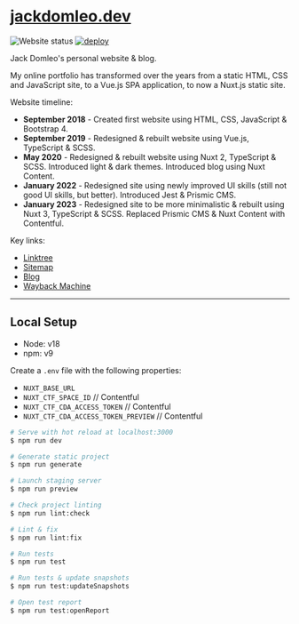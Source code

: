# [jackdomleo.dev](https://jackdomleo.dev)

![Website status](https://img.shields.io/website?down_color=red&down_message=offline&up_color=green&up_message=online&url=https%3A%2F%2Fjackdomleo.dev "Website status")
[![deploy](https://github.com/jackdomleo7/jackdomleo.dev/actions/workflows/deploy.yml/badge.svg)](https://github.com/jackdomleo7/jackdomleo.dev/actions/workflows/deploy.yml)

Jack Domleo's personal website & blog.

My online portfolio has transformed over the years from a static HTML, CSS and JavaScript site, to a Vue.js SPA application, to now a Nuxt.js static site.

Website timeline:
- **September 2018** - Created first website using HTML, CSS, JavaScript & Bootstrap 4.
- **September 2019** - Redesigned & rebuilt website using Vue.js, TypeScript & SCSS.
- **May 2020** - Redesigned & rebuilt website using Nuxt 2, TypeScript & SCSS. Introduced light & dark themes. Introduced blog using Nuxt Content.
- **January 2022** - Redesigned site using newly improved UI skills (still not good UI skills, but better). Introduced Jest & Prismic CMS.
- **January 2023** - Redesigned site to be more minimalistic & rebuilt using Nuxt 3, TypeScript & SCSS. Replaced Prismic CMS & Nuxt Content with Contentful.

Key links:
- [Linktree](https://jackdomleo.dev/links)
- [Sitemap](https://jackdomleo.dev/sitemap.xml)
- [Blog](https://jackdomleo.dev/blog)
- [Wayback Machine](https://web.archive.org/web/20230000000000*/https://jackdomleo.dev)

---

## Local Setup

- Node: v18
- npm: v9

Create a `.env` file with the following properties:
- `NUXT_BASE_URL`
- `NUXT_CTF_SPACE_ID` // Contentful
- `NUXT_CTF_CDA_ACCESS_TOKEN` // Contentful
- `NUXT_CTF_CDA_ACCESS_TOKEN_PREVIEW` // Contentful

```bash
# Serve with hot reload at localhost:3000
$ npm run dev

# Generate static project
$ npm run generate

# Launch staging server
$ npm run preview

# Check project linting
$ npm run lint:check

# Lint & fix
$ npm run lint:fix

# Run tests
$ npm run test

# Run tests & update snapshots
$ npm run test:updateSnapshots

# Open test report
$ npm run test:openReport
```
